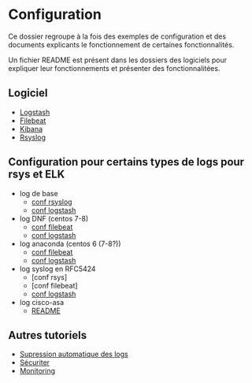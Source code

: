 # Configuration
Ce dossier regroupe à la fois des exemples de configuration et des documents explicants le fonctionnement de certaines fonctionnalités.

Un fichier README est présent dans les dossiers des logiciels pour expliquer leur fonctionnements et présenter des fonctionnalitées.

## Logiciel
- [Logstash](Logstash/)
- [Filebeat](Filebeat/)
- [Kibana](Kibana/)
- [Rsyslog](Rsyslog/)

## Configuration pour certains types de logs pour rsys et ELK
- log de base
    - [conf rsyslog ](Rsyslog/log_de_base.conf)
    - [conf logstash](Logstash/filter.log.conf)
- log DNF (centos 7-8) 
    - [conf filebeat](Filebeat/input.dnf.yml)
    - [conf logstash](Logstash/filter.dnf.conf)
- log anaconda (centos 6 (7-8?))
    - [conf filebeat](Filebeat/input.anaconda.yml)
    - [conf logstash](Logstash/filter.anaconda.conf)
- log syslog en RFC5424
    - [conf rsys]
    - [conf filebeat]
    - [conf logstash](Logstash/filter.rfc5424.conf)
- log cisco-asa
    - [README](Cisco-ASA/)

## Autres tutoriels
- [Supression automatique des logs](Suppression-logs/)
- [Sécuriter](Securite.md)
- [Monitoring](Monitoring/)